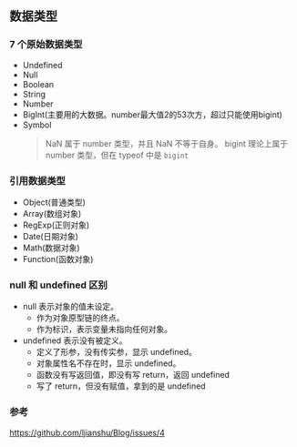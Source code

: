 ## 数据类型

### 7 个原始数据类型

- Undefined
- Null
- Boolean
- String
- Number
- BigInt(主要用的大数据。number最大值2的53次方，超过只能使用bigint)
- Symbol
  > NaN 属于 number 类型，并且 NaN 不等于自身。
  > bigint 理论上属于 number 类型，但在 typeof 中是 `bigint`

### 引用数据类型

- Object(普通类型)
- Array(数组对象)
- RegExp(正则对象)
- Date(日期对象)
- Math(数据对象)
- Function(函数对象)

### null 和 undefined 区别

- null 表示对象的值未设定。
  - 作为对象原型链的终点。
  - 作为标识，表示变量未指向任何对象。
- undefined 表示没有被定义。
  - 定义了形参，没有传实参，显示 undefined。
  - 对象属性名不存在时，显示 undefined。
  - 函数没有写返回值，即没有写 return，返回 undefined
  - 写了 return，但没有赋值，拿到的是 undefined

### 参考
https://github.com/ljianshu/Blog/issues/4